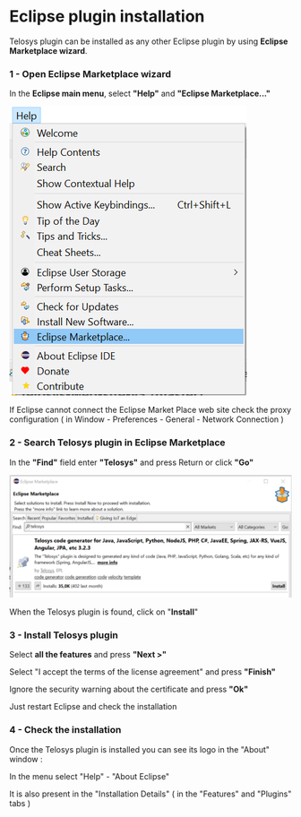# Eclipse plugin installation

Telosys plugin can be installed as any other Eclipse plugin by using **Eclipse Marketplace wizard**.

### **1 -** Open Eclipse Marketplace wizard

In the **Eclipse main menu**, select **"Help"** and **"Eclipse Marketplace..."**

![](../.gitbook/assets/eclipse-menu-marketplace.png)

If Eclipse cannot connect the Eclipse Market Place web site check the proxy configuration \( in Window - Preferences - General - Network Connection \)



### 2 - Search Telosys plugin in Eclipse Marketplace

In the **"Find"** field enter **"Telosys"** and press Return or click **"Go"**

![](../.gitbook/assets/eclipse-marketplace-search.png)

When the Telosys plugin is found, click on "**Install**"



### 3 - Install Telosys plugin

Select **all the features** and press **"Next &gt;"**

Select "I accept the terms of the license agreement" and press **"Finish"**

Ignore the security warning about the certificate and press **"Ok"**

Just restart Eclipse and check the installation

### 4 - Check the installation

Once the Telosys plugin is installed you can see its logo in the "About" window :

In the menu select "Help" - "About Eclipse"

It is also present in the "Installation Details" \( in the "Features" and "Plugins" tabs \)

